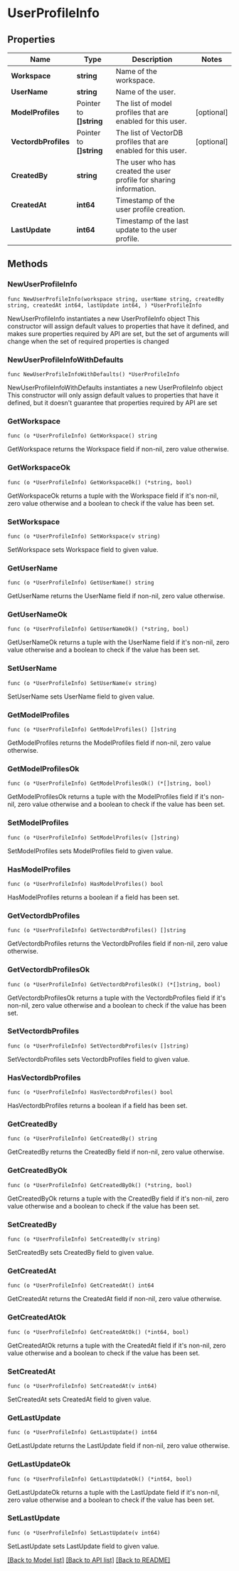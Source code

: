 # UserProfileInfo

## Properties

Name | Type | Description | Notes
------------ | ------------- | ------------- | -------------
**Workspace** | **string** | Name of the workspace. | 
**UserName** | **string** | Name of the user. | 
**ModelProfiles** | Pointer to **[]string** | The list of model profiles that are enabled for this user. | [optional] 
**VectordbProfiles** | Pointer to **[]string** | The list of VectorDB profiles that are enabled for this user. | [optional] 
**CreatedBy** | **string** | The user who has created the user profile for sharing information. | 
**CreatedAt** | **int64** | Timestamp of the user profile creation. | 
**LastUpdate** | **int64** | Timestamp of the last update to the user profile. | 

## Methods

### NewUserProfileInfo

`func NewUserProfileInfo(workspace string, userName string, createdBy string, createdAt int64, lastUpdate int64, ) *UserProfileInfo`

NewUserProfileInfo instantiates a new UserProfileInfo object
This constructor will assign default values to properties that have it defined,
and makes sure properties required by API are set, but the set of arguments
will change when the set of required properties is changed

### NewUserProfileInfoWithDefaults

`func NewUserProfileInfoWithDefaults() *UserProfileInfo`

NewUserProfileInfoWithDefaults instantiates a new UserProfileInfo object
This constructor will only assign default values to properties that have it defined,
but it doesn't guarantee that properties required by API are set

### GetWorkspace

`func (o *UserProfileInfo) GetWorkspace() string`

GetWorkspace returns the Workspace field if non-nil, zero value otherwise.

### GetWorkspaceOk

`func (o *UserProfileInfo) GetWorkspaceOk() (*string, bool)`

GetWorkspaceOk returns a tuple with the Workspace field if it's non-nil, zero value otherwise
and a boolean to check if the value has been set.

### SetWorkspace

`func (o *UserProfileInfo) SetWorkspace(v string)`

SetWorkspace sets Workspace field to given value.


### GetUserName

`func (o *UserProfileInfo) GetUserName() string`

GetUserName returns the UserName field if non-nil, zero value otherwise.

### GetUserNameOk

`func (o *UserProfileInfo) GetUserNameOk() (*string, bool)`

GetUserNameOk returns a tuple with the UserName field if it's non-nil, zero value otherwise
and a boolean to check if the value has been set.

### SetUserName

`func (o *UserProfileInfo) SetUserName(v string)`

SetUserName sets UserName field to given value.


### GetModelProfiles

`func (o *UserProfileInfo) GetModelProfiles() []string`

GetModelProfiles returns the ModelProfiles field if non-nil, zero value otherwise.

### GetModelProfilesOk

`func (o *UserProfileInfo) GetModelProfilesOk() (*[]string, bool)`

GetModelProfilesOk returns a tuple with the ModelProfiles field if it's non-nil, zero value otherwise
and a boolean to check if the value has been set.

### SetModelProfiles

`func (o *UserProfileInfo) SetModelProfiles(v []string)`

SetModelProfiles sets ModelProfiles field to given value.

### HasModelProfiles

`func (o *UserProfileInfo) HasModelProfiles() bool`

HasModelProfiles returns a boolean if a field has been set.

### GetVectordbProfiles

`func (o *UserProfileInfo) GetVectordbProfiles() []string`

GetVectordbProfiles returns the VectordbProfiles field if non-nil, zero value otherwise.

### GetVectordbProfilesOk

`func (o *UserProfileInfo) GetVectordbProfilesOk() (*[]string, bool)`

GetVectordbProfilesOk returns a tuple with the VectordbProfiles field if it's non-nil, zero value otherwise
and a boolean to check if the value has been set.

### SetVectordbProfiles

`func (o *UserProfileInfo) SetVectordbProfiles(v []string)`

SetVectordbProfiles sets VectordbProfiles field to given value.

### HasVectordbProfiles

`func (o *UserProfileInfo) HasVectordbProfiles() bool`

HasVectordbProfiles returns a boolean if a field has been set.

### GetCreatedBy

`func (o *UserProfileInfo) GetCreatedBy() string`

GetCreatedBy returns the CreatedBy field if non-nil, zero value otherwise.

### GetCreatedByOk

`func (o *UserProfileInfo) GetCreatedByOk() (*string, bool)`

GetCreatedByOk returns a tuple with the CreatedBy field if it's non-nil, zero value otherwise
and a boolean to check if the value has been set.

### SetCreatedBy

`func (o *UserProfileInfo) SetCreatedBy(v string)`

SetCreatedBy sets CreatedBy field to given value.


### GetCreatedAt

`func (o *UserProfileInfo) GetCreatedAt() int64`

GetCreatedAt returns the CreatedAt field if non-nil, zero value otherwise.

### GetCreatedAtOk

`func (o *UserProfileInfo) GetCreatedAtOk() (*int64, bool)`

GetCreatedAtOk returns a tuple with the CreatedAt field if it's non-nil, zero value otherwise
and a boolean to check if the value has been set.

### SetCreatedAt

`func (o *UserProfileInfo) SetCreatedAt(v int64)`

SetCreatedAt sets CreatedAt field to given value.


### GetLastUpdate

`func (o *UserProfileInfo) GetLastUpdate() int64`

GetLastUpdate returns the LastUpdate field if non-nil, zero value otherwise.

### GetLastUpdateOk

`func (o *UserProfileInfo) GetLastUpdateOk() (*int64, bool)`

GetLastUpdateOk returns a tuple with the LastUpdate field if it's non-nil, zero value otherwise
and a boolean to check if the value has been set.

### SetLastUpdate

`func (o *UserProfileInfo) SetLastUpdate(v int64)`

SetLastUpdate sets LastUpdate field to given value.



[[Back to Model list]](../README.md#documentation-for-models) [[Back to API list]](../README.md#documentation-for-api-endpoints) [[Back to README]](../README.md)


